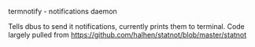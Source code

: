 termnotify - notifications daemon

Tells dbus to send it notifications, currently prints them to terminal. Code largely pulled from https://github.com/halhen/statnot/blob/master/statnot
